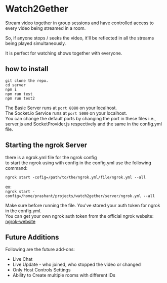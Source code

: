 # Watch2Gether  
    
Stream video together in group sessions and have controlled access to every video being streamed in a room.  
   
So, if anyone stops / seeks the video, it'll be reflected in all the streams being played simultaneously.  
  
It is perfect for watching shows together with everyone.  
  
  
## how to install  
```git clone the repo.```  
```cd server```     
```npm i```  
```npm run test```   
```npm run test2```  
  
  
The Basic Server runs at ```port 8080``` on your localhost.  
The Socket.io Service runs at ```port 5000``` on your localhost.  
You can change the default ports by changing the port in these files i.e., server.js and SocketProvider.js respectively and the same in the config.yml file.  
  
## Starting the ngrok Server  
there is a ngrok.yml file for the ngrok config  
to start the ngrok using with config in the config.yml use the following command:  
   
```ngrok start -cofig=/path/to/the/ngrok.yml/file/ngrok.yml --all```  
  
ex:  
```ngrok start -config=/home/prashant/projects/watch2gether/server/ngrok.yml --all```  
  
  
Make sure before running the file. You've stored your auth token for ngrok in the config.yml.  
You can get your own ngrok auth token from the official ngrok website: [ngrok-website](https://ngrok.com/)

## Future Additions  
  
Following are the future add-ons:  
* Live Chat  
* Live Update - who joined, who stopped the video or changed  
* Only Host Controls Settings  
* Ability to Create multiple rooms with different IDs  
